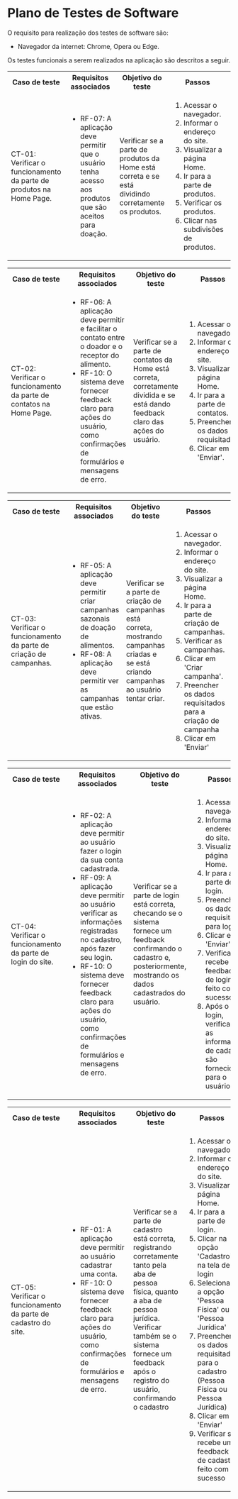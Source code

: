 # Plano de Testes de Software

O requisito para realização dos testes de software são:
<ul><li>Navegador da internet: Chrome, Opera ou Edge.</li></ul>

Os testes funcionais a serem realizados na aplicação são descritos a seguir.
 
<table>
 <tr>
  <th>Caso de teste</th>
  <th>Requisitos associados</th>
  <th>Objetivo do teste</th>
  <th>Passos</th>
  <th>Critérios de êxito</th>
  <th>Responsável</th>
 </tr>
 <tr>
  <td>CT-01: Verificar o funcionamento da parte de produtos na Home Page.</td>
  <td>
   <ul>
    <li>RF-07: A aplicação deve permitir que o usuário tenha acesso aos produtos que são aceitos para doação.</li>
   </ul>
  </td>
  <td>Verificar se a parte de produtos da Home está correta e se está dividindo corretamente os produtos.</td>
  <td>
   <ol>
    <li>Acessar o navegador.</li>
    <li>Informar o endereço do site.</li>
    <li>Visualizar a página Home.</li>
    <li>Ir para a parte de produtos.</li>
    <li>Verificar os produtos.</li>
    <li>Clicar nas subdivisões de produtos.</li>
   </ol>
   </td>
  <td>Todos os produtos devem estar listados na home e devem ser subdivididos de forma correta ao clicar na subdivisão listada.</td>
  <td>Rodrigo</td>
 </tr>
</table>

<table>
 <tr>
  <th>Caso de teste</th>
  <th>Requisitos associados</th>
  <th>Objetivo do teste</th>
  <th>Passos</th>
  <th>Critérios de êxito</th>
  <th>Responsável</th>
 </tr>
 <tr>
  <td>CT-02: Verificar o funcionamento da parte de contatos na Home Page.</td>
  <td>
   <ul>
    <li>RF-06: A aplicação deve permitir e facilitar o contato entre o doador e o receptor do alimento.</li>
     <li>RF-10: O sistema deve fornecer feedback claro para ações do usuário, como confirmações de formulários e mensagens de erro.</li>
   </ul>
  </td>
  <td>Verificar se a parte de contatos da Home está correta, corretamente dividida e se está dando feedback claro das ações do usuário.</td>
  <td>
   <ol>
    <li>Acessar o navegador.</li>
    <li>Informar o endereço do site.</li>
    <li>Visualizar a página Home.</li>
    <li>Ir para a parte de contatos.</li>
    <li>Preencher os dados requisitados.</li>
    <li>Clicar em 'Enviar'.</li>
   </ol>
   </td>
  <td>Deve ocorrer uma validação das informações fornecidas pelo usuário e ao clicar em 'Enviar', deve aparecer uma mensagem agradecendo o contato.</td>
  <td>Rodrigo</td>
 </tr>
</table>

<table>
 <tr>
  <th>Caso de teste</th>
  <th>Requisitos associados</th>
  <th>Objetivo do teste</th>
  <th>Passos</th>
  <th>Critérios de êxito</th>
  <th>Responsável</th>
 </tr>
 <tr>
  <td>CT-03: Verificar o funcionamento da parte de criação de campanhas.</td>
  <td>
   <ul>
    <li>RF-05: A aplicação deve permitir criar campanhas sazonais de doação de alimentos.</li>
    <li>RF-08: A aplicação deve permitir ver as campanhas que estão ativas.</li>
   </ul>
  </td>
  <td>Verificar se a parte de criação de campanhas está correta, mostrando campanhas criadas e se está criando campanhas ao usuário tentar criar.</td>
  <td>
   <ol>
    <li>Acessar o navegador.</li>
    <li>Informar o endereço do site.</li>
    <li>Visualizar a página Home.</li>
    <li>Ir para a parte de criação de campanhas.</li>
    <li>Verificar as campanhas.</li>
    <li>Clicar em 'Criar campanha'.</li>
    <li>Preencher os dados requisitados para a criação de campanha</li>
    <li>Clicar  em 'Enviar'</li>
   </ol>
   </td>
  <td>As campanhas ativas devem aparecer, mostrando suas especificações. A opção "Criar campanhas" deve adicionar corretamente as campanhas de usuários que queiram utilizá-la.</td>
  <td>Danilo</td>
 </tr>
</table>

<table>
 <tr>
  <th>Caso de teste</th>
  <th>Requisitos associados</th>
  <th>Objetivo do teste</th>
  <th>Passos</th>
  <th>Critérios de êxito</th>
  <th>Responsável</th>
 </tr>
 <tr>
  <td>CT-04: Verificar o funcionamento da parte de login do site.</td>
  <td>
   <ul>
    <li>RF-02: A aplicação deve permitir ao usuário fazer o login da sua conta cadastrada.</li>
    <li>RF-09: A aplicação deve permitir ao usuário verificar as informações registradas no cadastro, após fazer seu login.</li>
    <li>RF-10: O sistema deve fornecer feedback claro para ações do usuário, como confirmações de formulários e mensagens de erro.</li>
   </ul>
  </td>
  <td>Verificar se a parte de login está correta, checando se o sistema fornece um feedback confirmando o cadastro e, posteriormente, mostrando os dados cadastrados do usuário.</td>
  <td>
   <ol>
    <li>Acessar o navegador.</li>
    <li>Informar o endereço do site.</li>
    <li>Visualizar a página Home.</li>
    <li>Ir para a parte de login.</li>
    <li>Preencher os dados requisitados para login</li>
    <li>Clicar em 'Enviar'.</li>
    <li>Verificar se recebe um feedback de login feito com sucesso</li>
    <li>Após o login, verificar se as informações de cadastro são fornecidas para o usuário</li>
   </ol>
   </td>
  <td>O usuário deverá fazer o login, recebendo um feedback mostrando se o login foi bem ou mal sucedido. Após a confirmação de login, os dados previamente cadastrados deverão aparecer para o usuário. </td>
  <td></td>
 </tr>
</table>

<table>
 <tr>
  <th>Caso de teste</th>
  <th>Requisitos associados</th>
  <th>Objetivo do teste</th>
  <th>Passos</th>
  <th>Critérios de êxito</th>
  <th>Responsável</th>
 </tr>
 <tr>
  <td>CT-05: Verificar o funcionamento da parte de cadastro do site.</td>
  <td>
   <ul>
    <li>RF-01: A aplicação deve permitir ao usuário cadastrar uma conta.</li>
    <li>RF-10: O sistema deve fornecer feedback claro para ações do usuário, como confirmações de formulários e mensagens de erro.</li>
   </ul>
  </td>
  <td>Verificar se a parte de cadastro está correta, registrando corretamente tanto pela aba de pessoa física, quanto a aba de pessoa jurídica. Verificar também se o sistema fornece um feedback após o registro do usuário, confirmando o cadastro</td>
  <td>
   <ol>
    <li>Acessar o navegador.</li>
    <li>Informar o endereço do site.</li>
    <li>Visualizar a página Home.</li>
    <li>Ir para a parte de login.</li>
    <li>Clicar na opção 'Cadastro' na tela de login</li>
    <li>Selecionar a opção 'Pessoa Física' ou 'Pessoa Jurídica'</li>
    <li>Preencher os dados requisitados para o cadastro (Pessoa Física ou Pessoa Jurídica)</li>
    <li>Clicar em 'Enviar'</li>
    <li>Verificar se recebe um feedback de cadastro feito com sucesso</li>
   </ol>
   </td>
  <td>O usuário deve fazer o cadastro, preenchendo informações solicitadas com base no cadastro de Pessoa Física ou Pessoa Jurídica.</td>
  <td></td>
 </tr>
</table>
